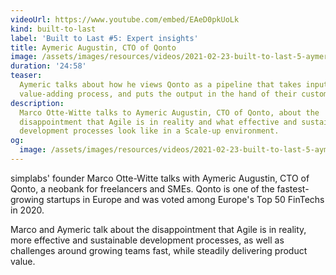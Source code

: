 ```yaml
---
videoUrl: https://www.youtube.com/embed/EAeD0pkUoLk
kind: built-to-last
label: 'Built to Last #5: Expert insights'
title: Aymeric Augustin, CTO of Qonto
image: /assets/images/resources/videos/2021-02-23-built-to-last-5-aymeric-augustin/aymeric.jpg
duration: '24:58'
teaser:
  Aymeric talks about how he views Qonto as a pipeline that takes input, runs a
  value-adding process, and puts the output in the hand of their customers.
description:
  Marco Otte-Witte talks to Aymeric Augustin, CTO of Qonto, about the
  disappointment that Agile is in reality and what effective and sustainable
  development processes look like in a Scale-up environment.
og:
  image: /assets/images/resources/videos/2021-02-23-built-to-last-5-aymeric-augustin/og-image.png
---
```


simplabs' founder Marco Otte-Witte talks with Aymeric Augustin, CTO of Qonto, a
neobank for freelancers and SMEs. Qonto is one of the fastest-growing startups
in Europe and was voted among Europe's Top 50 FinTechs in 2020.

Marco and Aymeric talk about the disappointment that Agile is in reality, more
effective and sustainable development processes, as well as challenges around
growing teams fast, while steadily delivering product value.

